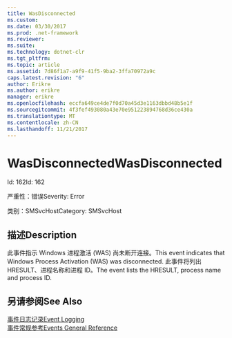 ```yaml
---
title: WasDisconnected
ms.custom: 
ms.date: 03/30/2017
ms.prod: .net-framework
ms.reviewer: 
ms.suite: 
ms.technology: dotnet-clr
ms.tgt_pltfrm: 
ms.topic: article
ms.assetid: 7d86f1a7-a9f9-41f5-9ba2-3ffa70972a9c
caps.latest.revision: "6"
author: Erikre
ms.author: erikre
manager: erikre
ms.openlocfilehash: eccfa649ce4de7f0d70a45d3e1163dbbd48b5e1f
ms.sourcegitcommit: 4f3fef493080a43e70e951223894768d36ce430a
ms.translationtype: MT
ms.contentlocale: zh-CN
ms.lasthandoff: 11/21/2017
---
```

# <a name="wasdisconnected"></a><span data-ttu-id="d6da9-102">WasDisconnected</span><span class="sxs-lookup"><span data-stu-id="d6da9-102">WasDisconnected</span></span>
<span data-ttu-id="d6da9-103">Id: 162</span><span class="sxs-lookup"><span data-stu-id="d6da9-103">Id: 162</span></span>  
  
 <span data-ttu-id="d6da9-104">严重性：错误</span><span class="sxs-lookup"><span data-stu-id="d6da9-104">Severity: Error</span></span>  
  
 <span data-ttu-id="d6da9-105">类别：SMSvcHost</span><span class="sxs-lookup"><span data-stu-id="d6da9-105">Category: SMSvcHost</span></span>  
  
## <a name="description"></a><span data-ttu-id="d6da9-106">描述</span><span class="sxs-lookup"><span data-stu-id="d6da9-106">Description</span></span>  
 <span data-ttu-id="d6da9-107">此事件指示 Windows 进程激活 (WAS) 尚未断开连接。</span><span class="sxs-lookup"><span data-stu-id="d6da9-107">This event indicates that Windows Process Activation (WAS) was disconnected.</span></span> <span data-ttu-id="d6da9-108">此事件将列出 HRESULT、进程名称和进程 ID。</span><span class="sxs-lookup"><span data-stu-id="d6da9-108">The event lists the HRESULT, process name and process ID.</span></span>  
  
## <a name="see-also"></a><span data-ttu-id="d6da9-109">另请参阅</span><span class="sxs-lookup"><span data-stu-id="d6da9-109">See Also</span></span>  
 [<span data-ttu-id="d6da9-110">事件日志记录</span><span class="sxs-lookup"><span data-stu-id="d6da9-110">Event Logging</span></span>](../../../../../docs/framework/wcf/diagnostics/event-logging/index.md)  
 [<span data-ttu-id="d6da9-111">事件常规参考</span><span class="sxs-lookup"><span data-stu-id="d6da9-111">Events General Reference</span></span>](../../../../../docs/framework/wcf/diagnostics/event-logging/events-general-reference.md)
